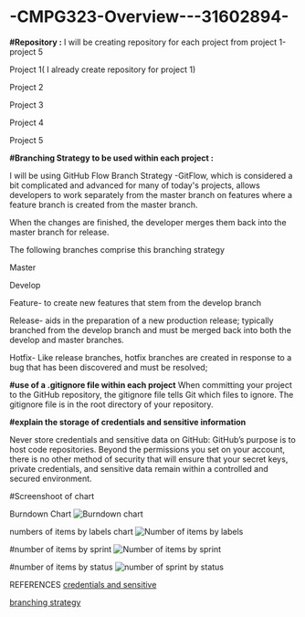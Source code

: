 # -CMPG323-Overview---31602894-

**#Repository :**
I will be creating  repository for each project from project 1-project 5

Project 1( I already create repository for project 1)

Project 2

Project 3

Project 4

Project 5




**#Branching Strategy to be used within each project :**

I will be using GitHub Flow Branch Strategy -GitFlow, which is considered a bit complicated and advanced for many of today's projects, allows developers to work separately from the master branch on features where a feature branch is created from the master branch.

When the changes are finished, the developer merges them back into the master branch for release.

The following branches comprise this branching strategy

Master

Develop

Feature- to create new features that stem from the develop branch

Release- aids in the preparation of a new production release; typically branched from the develop branch and must be merged back into both the develop and master branches.

Hotfix- Like release branches, hotfix branches are created in response to a bug that has been discovered and must be resolved;

 **#use of a .gitignore file within each project**
When committing your project to the GitHub repository, the gitignore file tells Git which files to ignore. The gitignore file is in the root directory of your repository.

**#explain the storage of credentials and sensitive information**

Never store credentials and sensitive data on GitHub:
GitHub’s purpose is to host code repositories. Beyond the permissions you set on your account, there is no other method of security that will ensure that your secret keys, private credentials, and sensitive data remain within a controlled and secured environment.

#Screenshoot of chart

Burndown Chart
![Burndown chart](https://user-images.githubusercontent.com/110496999/187963821-6c47e95a-0434-4e9f-9f04-fd3e8ace28f2.png)

numbers of items by labels chart
![Number of items by labels](https://user-images.githubusercontent.com/110496999/187964591-d06ae169-9d7d-47e1-8508-72eacb3d228d.png)

#number of items by sprint
![Number of items by sprint](https://user-images.githubusercontent.com/110496999/187965489-e4395ba4-2361-4c15-bc1d-56ed10c6c85f.png)

#number of items by status
![number of sprint by status](https://user-images.githubusercontent.com/110496999/187965618-1f233bcc-ee8e-4112-9a15-a84e90f47ec8.png)



 
REFERENCES
[credentials and sensitive ](https://spectralops.io/resources/how-to-choose-a-secret-scanning-solution-to-protect-credentials-in-your-code/)

[branching strategy](https://www.flagship.io/git-branching-strategies/)
 

